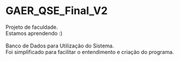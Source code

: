 # GAER_QSE_Final_V2

Projeto de faculdade.
</br>Estamos aprendendo :)
</br>
</br>Banco de Dados para Utilização do Sistema.
</br>Foi simplificado para facilitar o entendimento e criação do programa.